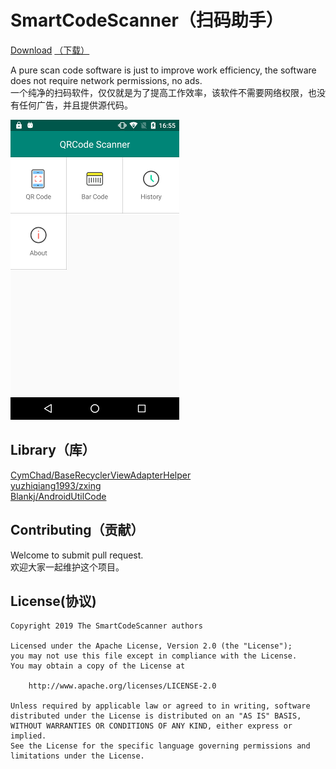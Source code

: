 # SmartCodeScanner（扫码助手）

[Download](https://github.com/yuruxuan/SmartCodeScanner/releases) [（下载）](https://www.coolapk.com/apk/coding.yu.smartcodescanner)

A pure scan code software is just to improve work efficiency, the software does not require network permissions, no ads.  
一个纯净的扫码软件，仅仅就是为了提高工作效率，该软件不需要网络权限，也没有任何广告，并且提供源代码。
  
![pic.png](https://github.com/yuruxuan/SmartCodeScanner/blob/master/pic.png)  
  
    
## Library（库）
[CymChad/BaseRecyclerViewAdapterHelper](https://github.com/CymChad/BaseRecyclerViewAdapterHelper)  
[yuzhiqiang1993/zxing](https://github.com/yuzhiqiang1993/zxing)  
[Blankj/AndroidUtilCode](https://github.com/Blankj/AndroidUtilCode)  
    
  
## Contributing（贡献）
Welcome to submit pull request.  
欢迎大家一起维护这个项目。
  
    
## License(协议)
    Copyright 2019 The SmartCodeScanner authors

    Licensed under the Apache License, Version 2.0 (the "License");
    you may not use this file except in compliance with the License.
    You may obtain a copy of the License at

        http://www.apache.org/licenses/LICENSE-2.0

    Unless required by applicable law or agreed to in writing, software
    distributed under the License is distributed on an "AS IS" BASIS,
    WITHOUT WARRANTIES OR CONDITIONS OF ANY KIND, either express or implied.
    See the License for the specific language governing permissions and
    limitations under the License.
